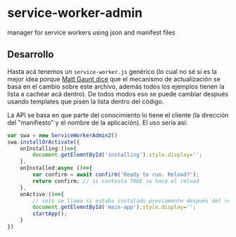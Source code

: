 # service-worker-admin
manager for service workers using json and manifest files

## Desarrollo

Hasta acá tenemos un `service-worker.js` genérico 
(lo cual no sé si es la mejor idea porque [Matt Gaunt dice](https://developers.google.com/web/fundamentals/primers/service-workers?hl=es) que el mecanismo de actualización se basa en el cambio sobre este archivo, además todos los ejemplos tienen la lista a cachear acá dentro). De todos modos eso se puede cambiar después usando templates que pisen la lista dentro del código. 

La API se basa en que parte del conocimiento lo tiene el cliente (la dirección del "manifiesto" y el nombre de la aplicación). 
El uso sería así:

```ts
var swa = new ServiceWorkerAdmin2()
swa.installOrActivate({
    onInstalling:()=>{
        document.getElemntById('installing').style.display='';
    },
    onInstalled:async ()=>{
        var confirm = await confirm('Ready to run. Reload?');
        return confirm; // si contesta TRUE sw hace el reload
    },
    onActive:()=>{
        // solo se llama si estaba instalado previamente después del reload
        document.getElemntById('main-app').style.display='';
        startApp();
    }
})
```

